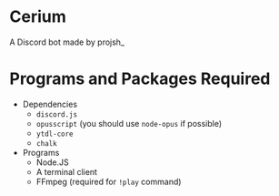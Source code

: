 # Cerium

A Discord bot made by projsh_

# Programs and Packages Required
- Dependencies
    - `discord.js`
    - `opusscript` (you should use `node-opus` if possible)
    - `ytdl-core`
    - `chalk`
- Programs
    - Node.JS
    - A terminal client
    - FFmpeg (required for `!play` command)
